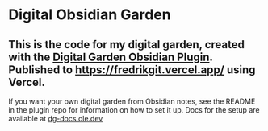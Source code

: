 # Digital Obsidian Garden

This is the code for my digital garden, created with the [Digital Garden Obsidian Plugin](https://github.com/oleeskild/Obsidian-Digital-Garden).
Published to https://fredrikgit.vercel.app/ using Vercel.
---
If you want your own digital garden from Obsidian notes, see the README in the plugin repo for information on how to set it up.
Docs for the setup are available at [dg-docs.ole.dev](https://dg-docs.ole.dev/)
